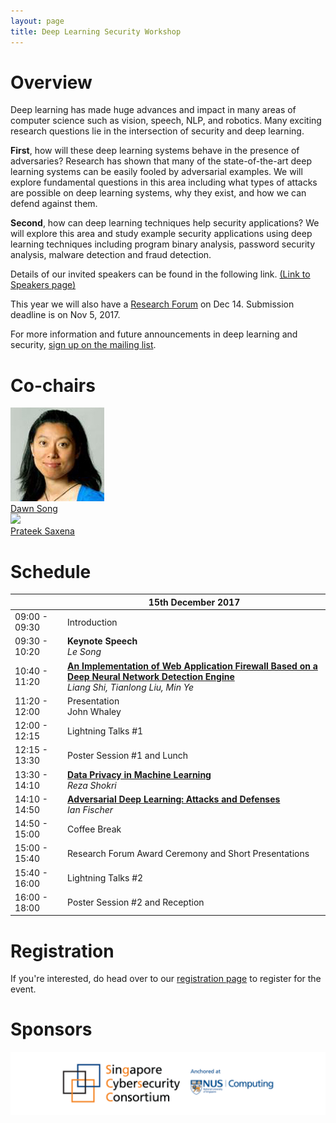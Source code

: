 ```yaml
---
layout: page
title: Deep Learning Security Workshop
---
```


# Overview

Deep learning has made huge advances and impact in many
areas of computer science such as vision, speech, NLP, and
robotics. Many exciting research questions lie in the
intersection of security and deep learning.

**First**, how will these deep learning systems behave in the
presence of adversaries? Research has shown that many of the
state-of-the-art deep learning systems can be easily fooled by
adversarial examples. We will explore fundamental questions in
this area including what types of attacks are possible on deep
learning systems, why they exist, and how we can defend
against them.

**Second**, how can deep learning techniques help security
applications? We will explore this area and study example
security applications using deep learning techniques including
program binary analysis, password security analysis, malware
detection and fraud detection.

Details of our invited speakers can be found in the following link.
[(Link to Speakers page)](https://deep-learning-security.github.io/speakers)

This year we will also have a [Research Forum](forum.md) on Dec 14. Submission deadline is on Nov 5, 2017.

For more information and future announcements in deep learning and security, [sign up on the mailing list](https://groups.google.com/d/forum/deep-learning-security).

# Co-chairs

<div class="instructors">
     <div class="instructor">
       <a href="https://people.eecs.berkeley.edu/~dawnsong/">
         <div class="instructorphoto"><img src="assets/people/dawnsong.jpg"/></div>
         <div>Dawn Song</div>
       </a>
     </div>
     <div class="instructor">
       <a href="http://www.comp.nus.edu.sg/~prateeks/">
         <div class="instructorphoto"><img src="http://www.cs.berkeley.edu/~prateeks/photo-2.jpg"/></div>
         <div>Prateek Saxena</div>
       </a>
     </div>
</div>

# Schedule


|               | 15th December 2017                                                                                                                       |
|---------------|------------------------------------------------------------------------------------------------------------------------------------------|
| 09:00 - 09:30 | Introduction                                                                                                                             |
| 09:30 - 10:20 | **Keynote Speech** <br> *Le Song*                                                                                                        |
| 10:40 - 11:20 | [**An Implementation of Web Application Firewall Based on a Deep Neural Network Detection Engine**](talks#an-implementation-of-web-application-firewall-based-on-a-deep-nerual-network-detection-engine) <br> *Liang Shi, Tianlong Liu, Min Ye* |
| 11:20 - 12:00 | Presentation <br> John Whaley                                                                                                            |
| 12:00 - 12:15 | Lightning Talks #1                                                                                                                       |
| 12:15 - 13:30 | Poster Session #1 and Lunch                                                                                                              |
| 13:30 - 14:10 | [**Data Privacy in Machine Learning**](talks#) <br> *Reza Shokri*                                                                                  |
| 14:10 - 14:50 | [**Adversarial Deep Learning: Attacks and Defenses**](talks#ian) <br> *Ian Fischer*                                                                   |
| 14:50 - 15:00 | Coffee Break                                                                                                                             |
| 15:00 - 15:40 | Research Forum Award Ceremony and Short Presentations                                                                                    |
| 15:40 - 16:00 | Lightning Talks #2                                                                                                                       |
| 16:00 - 18:00 | Poster Session #2 and Reception        

# Registration

If you're interested, do head over to our [registration page](http://sgcsc.sg/event-2017-12-cybercamp.html) to register for the event.

# Sponsors

![Sponsors](assets/logo/banner.png)

